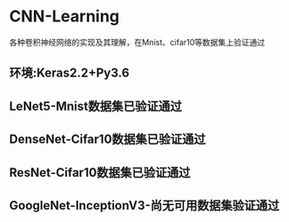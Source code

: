 # CNN-Learning

各种卷积神经网络的实现及其理解，在Mnist、cifar10等数据集上验证通过

## 环境:Keras2.2+Py3.6

## LeNet5-Mnist数据集已验证通过

## DenseNet-Cifar10数据集已验证通过

## ResNet-Cifar10数据集已验证通过

## GoogleNet-InceptionV3-尚无可用数据集验证通过
